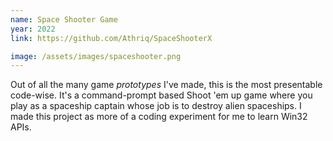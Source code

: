 ```yaml
---
name: Space Shooter Game
year: 2022
link: https://github.com/Athriq/SpaceShooterX

image: /assets/images/spaceshooter.png
---
```


Out of all the many game _prototypes_ I've made, this is the most presentable code-wise. It's a command-prompt based Shoot 'em up game where you play as a spaceship captain whose job is to destroy alien spaceships. I made this project as more of a coding experiment for me to learn Win32 APIs.
